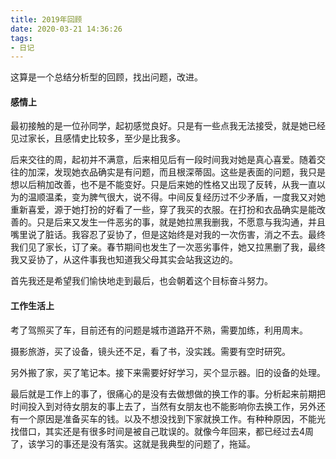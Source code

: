 ```yaml
---
title: 2019年回顾
date: 2020-03-21 14:36:26
tags:
- 日记
---
```


这算是一个总结分析型的回顾，找出问题，改进。

#### 感情上

最初接触的是一位孙同学，起初感觉良好。只是有一些点我无法接受，就是她已经见过家长，且感情史比较多，至少是比我多。

后来交往的周，起初并不满意，后来相见后有一段时间我对她是真心喜爱。随着交往的加深，发现她衣品确实是有问题，而且根深蒂固。这些是表面的问题，我只是想以后稍加改善，也不是不能变好。只是后来她的性格又出现了反转，从我一直以为的温顺温柔，变为脾气很大，说不得。中间反复经历过不少矛盾，一度我又对她重新喜爱，源于她打扮的好看了一些，穿了我买的衣服。在打扮和衣品确实是能改善的。只是后来又发生一件恶劣的事，就是她拉黑我删我，不愿意与我沟通，并且嘴里说了脏话。我容忍了妥协了，但是这始终是对我的一次伤害，消之不去。最终我们见了家长，订了亲。春节期间也发生了一次恶劣事件，她又拉黑删了我，最终我又妥协了，从这件事我也知道我父母其实会站我这边的。

首先我还是希望我们愉快地走到最后，也会朝着这个目标奋斗努力。

#### 工作生活上

考了驾照买了车，目前还有的问题是城市道路开不熟，需要加练，利用周末。

摄影旅游，买了设备，镜头还不足，看了书，没实践。需要有空时研究。

另外搬了家，买了笔记本。接下来需要好好学习，买个显示器。旧的设备的处理。

最后就是工作上的事了，很痛心的是没有去做想做的换工作的事。分析起来前期把时间投入到对待女朋友的事上去了，当然有女朋友也不能影响你去换工作，另外还有一个原因是准备买车的钱。以及不想没找到下家就换工作。有种种原因，不能光找借口，其实还是有很多时间是被自己耽误的。就像今年回来，都已经过去4周了，该学习的事还是没有落实。这就是我典型的问题了，拖延。

